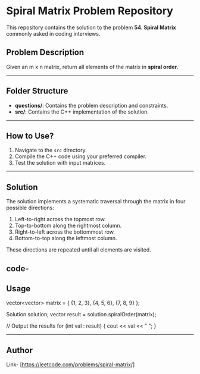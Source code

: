 # Spiral Matrix Problem Repository

This repository contains the solution to the problem **54. Spiral Matrix** commonly asked in coding interviews.

## Problem Description
Given an m x n matrix, return all elements of the matrix in **spiral order**.

---

## Folder Structure
- **questions/**: Contains the problem description and constraints.
- **src/**: Contains the C++ implementation of the solution.

---

## How to Use?
1. Navigate to the `src` directory.
2. Compile the C++ code using your preferred compiler.
3. Test the solution with input matrices.

---

## Solution
The solution implements a systematic traversal through the matrix in four possible directions:
1. Left-to-right across the topmost row.
2. Top-to-bottom along the rightmost column.
3. Right-to-left across the bottommost row.
4. Bottom-to-top along the leftmost column.

These directions are repeated until all elements are visited.
## code-
## Usage

vector<vector<int>> matrix = {
    {1, 2, 3},
    {4, 5, 6},
    {7, 8, 9}
};

Solution solution;
vector<int> result = solution.spiralOrder(matrix);

// Output the results
for (int val : result) {
    cout << val << " ";
}


---

## Author
Link- [https://leetcode.com/problems/spiral-matrix/]
